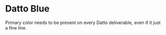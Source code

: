 # Datto Blue

Primary color needs to be present on every Datto deliverable, even if it just a fine line.
